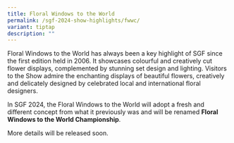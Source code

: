 ```yaml
---
title: Floral Windows to the World
permalink: /sgf-2024-show-highlights/fwwc/
variant: tiptap
description: ""
---
```

<p>Floral Windows to the World has always been a key highlight of SGF since the first edition held in 2006. It showcases colourful and creatively cut flower displays, complemented by stunning set design and lighting. Visitors to the Show admire the enchanting displays of beautiful flowers, creatively and delicately designed by celebrated local and international floral designers.</p><p>In SGF 2024, the Floral Windows to the World will adopt a fresh and different concept from what it previously was and will be renamed <strong>Floral Windows to the World Championship</strong>.</p><p>More details will be released soon.</p><p></p>
